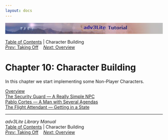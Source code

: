 ```yaml
---
layout: docs
---
```



<img src="topbar.jpg" data-border="0" />





<a href="toc.html" class="nav">Table of Contents</a> \| Character
Building  
<span class="navnp"><a href="takeoff.html" class="nav"><em>Prev:</em> Taking Off</a>
   <a href="npcoverview.html" class="nav"><em>Next:</em> Overview</a>    
</span>





# Chapter 10: Character Building

In this chapter we start implementing some Non-Player Characters.



[Overview](npcoverview.html)  
[The Security Guard — A Really Simple NPC](guard.html)  
[Pablo Cortes — A Man with Several Agendas](cortes.html)  
[The Flight Attendant — Getting in a State](attendant.html)  





------------------------------------------------------------------------



*adv3Lite Library Manual*  
<a href="toc.html" class="nav">Table of Contents</a> \| Character
Building  
<span class="navnp"><a href="takeoff.html" class="nav"><em>Prev:</em> Taking Off</a>
   <a href="npcoverview.html" class="nav"><em>Next:</em> Overview</a>    
</span>


